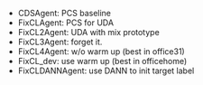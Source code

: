 + CDSAgent: PCS baseline
+ FixCLAgent: PCS for UDA
+ FixCL2Agent: UDA with mix prototype
+ FixCL3Agent: forget it.
+ FixCL4Agent: w/o warm up (best in office31)
+ FixCL_dev: use warm up (best in officehome)
+ FixCLDANNAgent: use DANN to init target label